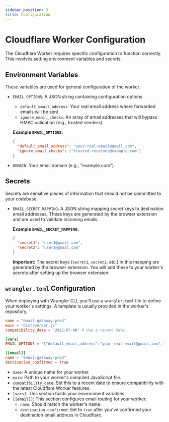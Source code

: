 ```yaml
---
sidebar_position: 3
title: Configuration
---
```


# Cloudflare Worker Configuration

The Cloudflare Worker requires specific configuration to function correctly. This involves setting environment variables and secrets.

## Environment Variables

These variables are used for general configuration of the worker.

-   `EMAIL_OPTIONS`: A JSON string containing configuration options.
    -   `default_email_address`: Your real email address where forwarded emails will be sent.
    -   `ignore_email_checks`: An array of email addresses that will bypass HMAC validation (e.g., trusted senders).

    **Example `EMAIL_OPTIONS`:**
    ```json
    {
      "default_email_address": "your-real-email@gmail.com",
      "ignore_email_checks": ["trusted-receiver@example.com"]
    }
    ```

-   `DOMAIN`: Your email domain (e.g., "example.com").

## Secrets

Secrets are sensitive pieces of information that should not be committed to your codebase.

-   `EMAIL_SECRET_MAPPING`: A JSON string mapping secret keys to destination email addresses. These keys are generated by the browser extension and are used to validate incoming emails.

    **Example `EMAIL_SECRET_MAPPING`:**
    ```json
    {
      "secret1": "user1@gmail.com",
      "secret2": "user2@gmail.com"
    }
    ```

    **Important:** The secret keys (`secret1`, `secret2`, etc.) in this mapping are generated by the browser extension. You will add these to your worker's secrets after setting up the browser extension.

## `wrangler.toml` Configuration

When deploying with Wrangler CLI, you'll use a `wrangler.toml` file to define your worker's settings. A template is usually provided in the worker's repository.

```toml
name = "email-gateway-prod"
main = "dist/worker.js"
compatibility_date = "2025-07-08" # Use a recent date

[vars]
EMAIL_OPTIONS = '{"default_email_address":"your-real-email@gmail.com","ignore_email_checks":["trusted-receiver@example.com"]}'

[[email]]
name = "email-gateway-prod"
destination_confirmed = true
```

-   `name`: A unique name for your worker.
-   `main`: Path to your worker's compiled JavaScript file.
-   `compatibility_date`: Set this to a recent date to ensure compatibility with the latest Cloudflare Worker features.
-   `[vars]`: This section holds your environment variables.
-   `[[email]]`: This section configures email routing for your worker.
    -   `name`: Should match the worker's name.
    -   `destination_confirmed`: Set to `true` after you've confirmed your destination email address in Cloudflare.
